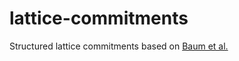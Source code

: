 # lattice-commitments

Structured lattice commitments based on [Baum et al.](https://eprint.iacr.org/2016/997.pdf)
